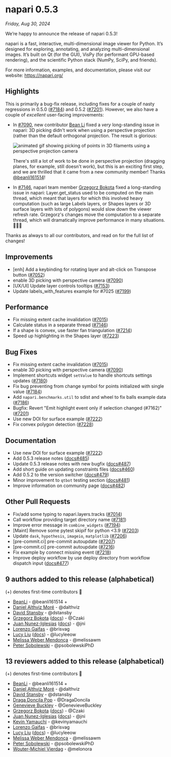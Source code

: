 # napari 0.5.3

*Friday, Aug 30, 2024*

We’re happy to announce the release of napari 0.5.3!

napari is a fast, interactive, multi-dimensional image viewer for Python. It’s designed for exploring, annotating, and analyzing multi-dimensional images. It’s built on Qt (for the GUI), VisPy (for performant GPU-based rendering), and the scientific Python stack (NumPy, SciPy, and friends).

For more information, examples, and documentation, please visit our website: https://napari.org/

## Highlights

This is primarily a bug-fix release, including fixes for a couple of nasty
regressions in 0.5.0 ([#7184](https://github.com/napari/napari/pull/7184)) and
0.5.2 ([#7201](https://github.com/napari/napari/pull/7201)). However, we also
have a couple of *excellent* user-facing improvements:

- In [#7090](https://github.com/napari/napari/pull/7090), new contributor [Bean
  Li](https://github.com/beanli161514) fixed a *very* long-standing issue in
  napari: 3D picking didn't work when using a perspective projection (rather
  than the default orthogonal projection. The result is glorious:

  ![animated gif showing picking of points in 3D filaments using a perspective projection camera](https://github.com/user-attachments/assets/58036c3c-5776-4f13-bb49-562334b53834)

  There's still a lot of work to be done in perspective projection (dragging
  planes, for example, still doesn't work), but this is an exciting first step,
  and we are thrilled that it came from a new community member! Thanks
  [@beanli161514](https://github.com/beanli161514)!

- In [#7146](https://github.com/napari/napari/pull/7146), napari team member
  [Grzegorz Bokota](https://github.com/Czaki) fixed a long-standing issue in
  napari: Layer.get_status used to be computed on the main thread, which meant
  that layers for which this involved heavy computation (such as large Labels
  layers, or Shapes layers or 3D surface layers with lots of polygons) would
  slow down the viewer refresh rate. Grzegorz's changes move the computation to
  a separate thread, which will dramatically improve performance in many
  situations. 🚀🚀🚀

Thanks as always to all our contributors, and read on for the full list of
changes!

## Improvements

- [enh] Add a keybinding for rotating layer and alt-click on Transpose button ([#7052](https://github.com/napari/napari/pull/7052))
- enable 3D picking with perspective camera ([#7090](https://github.com/napari/napari/pull/7090))
- [UX/UI] Update layer controls tooltips ([#7153](https://github.com/napari/napari/pull/7153))
- Update labels_with_features example for #7025 ([#7199](https://github.com/napari/napari/pull/7199))

## Performance

- Fix missing extent cache invalidation ([#7015](https://github.com/napari/napari/pull/7015))
- Calculate status in a separate thread ([#7146](https://github.com/napari/napari/pull/7146))
- If a shape is convex, use faster fan triangulation ([#7214](https://github.com/napari/napari/pull/7214))
- Speed up highlighting in the Shapes layer ([#7223](https://github.com/napari/napari/pull/7223))

## Bug Fixes

- Fix missing extent cache invalidation ([#7015](https://github.com/napari/napari/pull/7015))
- enable 3D picking with perspective camera ([#7090](https://github.com/napari/napari/pull/7090))
- Implement shortcuts widget `setValue` to handle shortcuts settings updates ([#7180](https://github.com/napari/napari/pull/7180))
- Fix bug preventing from change symbol for points initialized with single value ([#7184](https://github.com/napari/napari/pull/7184))
- Add `napari.benchmarks.util` to sdist and wheel to fix balls example data ([#7186](https://github.com/napari/napari/pull/7186))
- Bugfix: Revert "Emit highlight event only if selection changed (#7162)" ([#7201](https://github.com/napari/napari/pull/7201))
- Use new DOI for surface example ([#7222](https://github.com/napari/napari/pull/7222))
- Fix convex polygon detection ([#7228](https://github.com/napari/napari/pull/7228))

## Documentation

- Use new DOI for surface example ([#7222](https://github.com/napari/napari/pull/7222))
- Add 0.5.3 release notes ([docs#485](https://github.com/napari/docs/pull/485))
- Update 0.5.3 release notes with new bugfix ([docs#487](https://github.com/napari/docs/pull/487))
- Add short guide on updating constraints files ([docs#460](https://github.com/napari/docs/pull/460))
- Add 0.5.2 to the version switcher ([docs#479](https://github.com/napari/docs/pull/479))
- Minor improvement to `qtbot` testing section ([docs#481](https://github.com/napari/docs/pull/481))
- Improve information on community page ([docs#482](https://github.com/napari/docs/pull/482))

## Other Pull Requests

- Fix/add some typing to napari.layers.tracks ([#7014](https://github.com/napari/napari/pull/7014))
- Call workflow providing target directory name ([#7181](https://github.com/napari/napari/pull/7181))
- Improve error message in `combine_widgets` ([#7194](https://github.com/napari/napari/pull/7194))
- [Maint] Remove some pytest skipif for python \<3.9 ([#7203](https://github.com/napari/napari/pull/7203))
- Update `dask`, `hypothesis`, `imageio`, `matplotlib` ([#7206](https://github.com/napari/napari/pull/7206))
- [pre-commit.ci] pre-commit autoupdate ([#7207](https://github.com/napari/napari/pull/7207))
- [pre-commit.ci] pre-commit autoupdate ([#7216](https://github.com/napari/napari/pull/7216))
- Fix example by connect missing event ([#7218](https://github.com/napari/napari/pull/7218))
- Improve deploy workflow by use deploy directory from workflow dispatch input ([docs#477](https://github.com/napari/docs/pull/477))

## 9 authors added to this release (alphabetical)

(+) denotes first-time contributors 🥳

- [BeanLi](https://github.com/napari/napari/commits?author=beanli161514) - @beanli161514 +
- [Daniel Althviz Moré](https://github.com/napari/napari/commits?author=dalthviz) - @dalthviz
- [David Stansby](https://github.com/napari/napari/commits?author=dstansby) - @dstansby
- [Grzegorz Bokota](https://github.com/napari/napari/commits?author=Czaki) ([docs](https://github.com/napari/docs/commits?author=Czaki)) - @Czaki
- [Juan Nunez-Iglesias](https://github.com/napari/napari/commits?author=jni) ([docs](https://github.com/napari/docs/commits?author=jni)) - @jni
- [Lorenzo Gaifas](https://github.com/napari/napari/commits?author=brisvag) - @brisvag
- [Lucy Liu](https://github.com/napari/napari/commits?author=lucyleeow) ([docs](https://github.com/napari/docs/commits?author=lucyleeow)) - @lucyleeow
- [Melissa Weber Mendonça](https://github.com/napari/docs/commits?author=melissawm) - @melissawm
- [Peter Sobolewski](https://github.com/napari/napari/commits?author=psobolewskiPhD) - @psobolewskiPhD

## 13 reviewers added to this release (alphabetical)

(+) denotes first-time contributors 🥳

- [BeanLi](https://github.com/napari/napari/commits?author=beanli161514) - @beanli161514 +
- [Daniel Althviz Moré](https://github.com/napari/napari/commits?author=dalthviz) - @dalthviz
- [David Stansby](https://github.com/napari/napari/commits?author=dstansby) - @dstansby
- [Draga Doncila Pop](https://github.com/napari/docs/commits?author=DragaDoncila) - @DragaDoncila
- [Genevieve Buckley](https://github.com/napari/docs/commits?author=GenevieveBuckley) - @GenevieveBuckley
- [Grzegorz Bokota](https://github.com/napari/napari/commits?author=Czaki) ([docs](https://github.com/napari/docs/commits?author=Czaki)) - @Czaki
- [Juan Nunez-Iglesias](https://github.com/napari/napari/commits?author=jni) ([docs](https://github.com/napari/docs/commits?author=jni)) - @jni
- [Kevin Yamauchi](https://github.com/napari/docs/commits?author=kevinyamauchi) - @kevinyamauchi
- [Lorenzo Gaifas](https://github.com/napari/napari/commits?author=brisvag) - @brisvag
- [Lucy Liu](https://github.com/napari/napari/commits?author=lucyleeow) ([docs](https://github.com/napari/docs/commits?author=lucyleeow)) - @lucyleeow
- [Melissa Weber Mendonça](https://github.com/napari/docs/commits?author=melissawm) - @melissawm
- [Peter Sobolewski](https://github.com/napari/napari/commits?author=psobolewskiPhD) - @psobolewskiPhD
- [Wouter-Michiel Vierdag](https://github.com/napari/docs/commits?author=melonora) - @melonora
